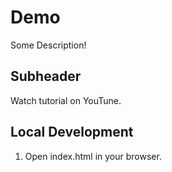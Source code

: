 # Demo

Some Description!

## Subheader

Watch tutorial on YouTune.

## Local Development


1. Open index.html in your browser.